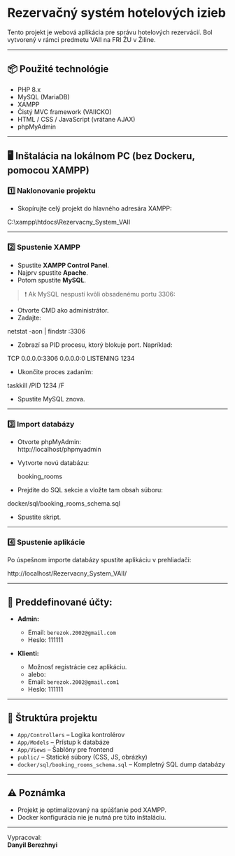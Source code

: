 # Rezervačný systém hotelových izieb

Tento projekt je webová aplikácia pre správu hotelových rezervácií. Bol vytvorený v rámci predmetu VAII na FRI ŽU v Žiline.

---

## 📦 Použité technológie

- PHP 8.x
- MySQL (MariaDB)
- XAMPP
- Čistý MVC framework (VAIICKO)
- HTML / CSS / JavaScript (vrátane AJAX)
- phpMyAdmin

---

## 🖥️ Inštalácia na lokálnom PC (bez Dockeru, pomocou XAMPP)

### 1️⃣ Naklonovanie projektu

- Skopírujte celý projekt do hlavného adresára XAMPP:

 C:\xampp\htdocs\Rezervacny_System_VAII

---

### 2️⃣ Spustenie XAMPP

- Spustite **XAMPP Control Panel**.
- Najprv spustite **Apache**.
- Potom spustite **MySQL**.

> ❗ Ak MySQL nespustí kvôli obsadenému portu 3306:

- Otvorte CMD ako administrátor.
- Zadajte:

netstat -aon | findstr :3306

- Zobrazí sa PID procesu, ktorý blokuje port. Napríklad:

TCP 0.0.0.0:3306 0.0.0.0:0 LISTENING 1234

- Ukončite proces zadaním:

taskkill /PID 1234 /F

- Spustite MySQL znova.

---

### 3️⃣ Import databázy

- Otvorte phpMyAdmin:  
  http://localhost/phpmyadmin

- Vytvorte novú databázu:

  booking_rooms

- Prejdite do SQL sekcie a vložte tam obsah súboru:

docker/sql/booking_rooms_schema.sql

- Spustite skript.

---

### 4️⃣ Spustenie aplikácie

Po úspešnom importe databázy spustite aplikáciu v prehliadači:

http://localhost/Rezervacny_System_VAII/

---

## 🔐 Preddefinované účty:

- **Admin:**
  - Email: `berezok.2002@gmail.com`
  - Heslo: 111111

- **Klienti:**
  - Možnosť registrácie cez aplikáciu.
  - alebo:
  - Email: `berezok.2002@gmail.com1`
  - Heslo: 111111
---

## 📂 Štruktúra projektu

- `App/Controllers` – Logika kontrolérov
- `App/Models` – Prístup k databáze
- `App/Views` – Šablóny pre frontend
- `public/` – Statické súbory (CSS, JS, obrázky)
- `docker/sql/booking_rooms_schema.sql` – Kompletný SQL dump databázy

---

## ⚠️ Poznámka

- Projekt je optimalizovaný na spúšťanie pod XAMPP.
- Docker konfigurácia nie je nutná pre túto inštaláciu.

---

Vypracoval:  
**Danyil Berezhnyi**
